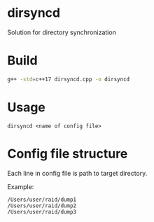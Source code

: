 # dirsyncd
Solution for directory synchronization

# Build
```bash
g++ -std=c++17 dirsyncd.cpp -o dirsyncd
```
# Usage
```
dirsyncd <name of config file>
```

# Config file structure
Each line in config file is path to target directory.

Example:
```
/Users/user/raid/dump1
/Users/user/raid/dump2
/Users/user/raid/dump3
```
